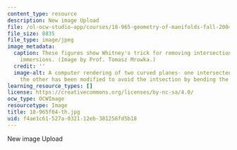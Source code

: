 ```yaml
---
content_type: resource
description: New image Upload
file: /ol-ocw-studio-app/courses/18-965-geometry-of-manifolds-fall-2004/f4ae1c61527a032112eb381256fd5b18_18-965f04-th.jpg
file_size: 8835
file_type: image/jpeg
image_metadata:
  caption: These figures show Whitney's trick for removing intersection points of
    immersions. (Image by Prof. Tomasz Mrowka.)
  credit: ''
  image-alt: A computer rendering of two curved planes- one intersected by a line,
    the other has been modified to avoid the intsection by bending the plane.
learning_resource_types: []
license: https://creativecommons.org/licenses/by-nc-sa/4.0/
ocw_type: OCWImage
resourcetype: Image
title: 18-965f04-th.jpg
uid: f4ae1c61-527a-0321-12eb-381256fd5b18
---
```

New image Upload